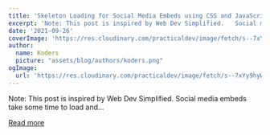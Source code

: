 ```yaml
---
title: 'Skeleton Loading for Social Media Embeds using CSS and JavaScript 🔥'
excerpt: 'Note: This post is inspired by Web Dev Simplified.   Social media embeds take some time to load and...'
date: '2021-09-26'
coverImage: 'https://res.cloudinary.com/practicaldev/image/fetch/s--7xYy9hyW--/c_imagga_scale,f_auto,fl_progressive,h_420,q_auto,w_1000/https://dev-to-uploads.s3.amazonaws.com/uploads/articles/5jkrmh4fwfabalgit92x.jpg'
author:
  name: Koders
  picture: "assets/blog/authors/koders.png"
ogImage:
  url: 'https://res.cloudinary.com/practicaldev/image/fetch/s--7xYy9hyW--/c_imagga_scale,f_auto,fl_progressive,h_420,q_auto,w_1000/https://dev-to-uploads.s3.amazonaws.com/uploads/articles/5jkrmh4fwfabalgit92x.jpg'
---
```


Note: This post is inspired by Web Dev Simplified.   Social media embeds take some time to load and...

[Read more](https://dev.to/murtuzaalisurti/skeleton-loading-for-social-media-embeds-using-css-and-javascript-4njb)
